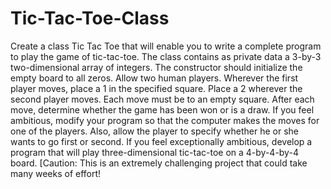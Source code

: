 # Tic-Tac-Toe-Class
Create a class Tic Tac Toe that will enable you to write a complete program to play the game of tic-tac-toe. The class contains as private data a 3-by-3 two-dimensional array of integers. The constructor should initialize the empty board to all zeros. Allow two human players. Wherever the first player moves, place a 1 in the specified square. Place a 2 wherever the second player moves. Each move must be to an empty square. After each move, determine whether the game has been won or is a draw. If you feel ambitious, modify your program so that the computer makes the moves for one of the players. Also, allow the player to specify whether he or she wants to go first or second. If you feel exceptionally ambitious, develop a program that will play three-dimensional tic-tac-toe on a 4-by-4-by-4 board. [Caution: This is an extremely challenging project that could take many weeks of effort!
